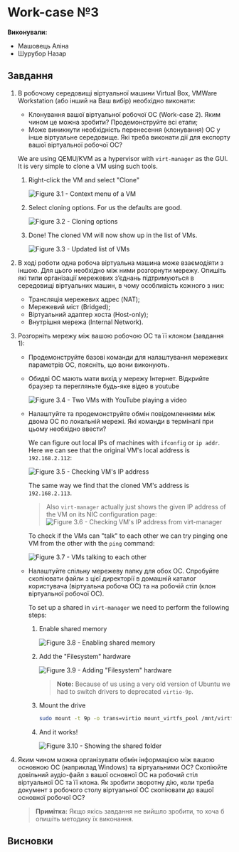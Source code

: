 # Work-case №3

**Виконували:**

- Машовець Аліна
- Шурубор Назар

## Завдання

1. В робочому середовищі віртуальної машини Virtual Box, VMWare Workstation (або інший на Ваш вибір) необхідно виконати:
    - Клонування вашої віртуальної робочої ОС (Work-case 2). Яким чином це можна зробити? Продемонструйте всі етапи;
    - Може виникнути необхідність перенесення (клонування) ОС у інше віртуальне середовище. Які треба виконати дії для експорту вашої віртуальної робочої ОС?

    We are using QEMU/KVM as a hypervisor with `virt-manager` as the GUI. It is very simple to clone a VM using such tools.

    1. Right-click the VM and select "Clone"

        ![Figure 3.1 - Context menu of a VM](./assets/figure-3.1.png)

    2. Select cloning options. For us the defaults are good.

        ![Figure 3.2 - Cloning options](./assets/figure-3.2.png)

    3. Done! The cloned VM will now show up in the list of VMs.

        ![Figure 3.3 - Updated list of VMs](./assets/figure-3.3.png)

2. В ході роботи одна робоча віртуальна машина може взаємодіяти з іншою. Для цього необхідно між ними розгорнути мережу. Опишіть які типи організації мережевих з’єднань підтримуються в середовищі віртуальних машин, в чому особливість кожного з них:
    - Трансляція мережевих адрес (NAT);
    - Мережевий міст (Bridged);
    - Віртуальний адаптер хоста (Host-only);
    - Внутрішня мережа (Internal Network).

3. Розгорніть мережу між вашою робочою ОС та її клоном (завдання 1):
    - Продемонструйте базові команди для налаштування мережевих параметрів ОС, поясніть, що вони виконують.
    - Обидві ОС мають мати вихід у мережу Інтернет. Відкрийте браузер та перегляньте будь-яке відео в youtube

        ![Figure 3.4 - Two VMs with YouTube playing a video](./assets/figure-3.4.png)

    - Налаштуйте та продемонструйте обмін повідомленнями між двома ОС по локальній мережі. Які команди в терміналі при цьому необхідно ввести?

        We can figure out local IPs of machines with `ifconfig` or `ip addr`. Here we can see that the original
        VM's local address is `192.168.2.112`:

        ![Figure 3.5 - Checking VM's IP address](./assets/figure-3.5.png)

        The same way we find that the cloned VM's address is `192.168.2.113`.

        > Also `virt-manager` actually just shows the given IP address of the VM on its NIC configuration page:
        > ![Figure 3.6 - Checking VM's IP address from virt-manager](./assets/figure-3.6.png)

        To check if the VMs can "talk" to each other we can try pinging one VM from the other with the `ping` command:

        ![Figure 3.7 - VMs talking to each other](./assets/figure-3.7.png)

    - Налаштуйте спільну мережеву папку для обох ОС. Спробуйте скопіювати файли з цієї директорії в домашній каталог користувача (віртуальна робоча ОС) та на робочій стіл (клон віртуальної робочої ОС).

        To set up a shared in `virt-manager` we need to perform the following steps:

        1. Enable shared memory

            ![Figure 3.8 - Enabling shared memory](./assets/figure-3.8.png)

        2. Add the "Filesystem" hardware

            ![Figure 3.9 - Adding "Filesystem" hardware](./assets/figure-3.9.png)

            > **Note:** Because of us using a very old version of Ubuntu we had to switch drivers to deprecated `virtio-9p`.

        3. Mount the drive

            ```sh
            sudo mount -t 9p -o trans=virtio mount_virtfs_pool /mnt/virtfs-pool/
            ```

        4. And it works!

            ![Figure 3.10 - Showing the shared folder](./assets/figure-3.10.png)

4. Яким чином можна організувати обмін інформацією між вашою основною ОС (наприклад Windows) та віртуальними ОС? Скопіюйте довільний аудіо-файл з вашої основної ОС на робочий стіл віртуальної ОС та її клона. Як зробити зворотну дію, коли треба документ з робочого столу віртуальної ОС скопіювати до вашої основної робочої ОС?

    > **Примітка:** Якщо якісь завдання не вийшло зробити, то хоча б опишіть методику їх виконання.

## Висновки
